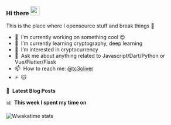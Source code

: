 ### Hi there <a href="https://17coding.online/"><img src="https://media.giphy.com/media/hvRJCLFzcasrR4ia7z/giphy.gif" width="25px"></a>
This is the place where I opensource stuff and break things :rofl:

- 🔭 &nbsp;I’m currently working on something cool :wink:
- 🌱 &nbsp;I’m currently learning cryptography, deep learning
- 👀 &nbsp;I’m interested in cryptocurrency
- 💬 &nbsp;Ask me about anything related to Javascript/Dart/Python or Vue/Flutter/Flask
- 📫 &nbsp;How to reach me: [@tc3oliver](https://twitter.com/Tc3Oliver)
- ⚡ &nbsp;:cat:

📕 &nbsp;**Latest Blog Posts**
<!-- BLOG-POST-LIST:START -->
<!-- BLOG-POST-LIST:END -->



📊 &nbsp;**This week I spent my time on**


![Wwakatime stats](https://github-readme-stats-taupe-two.vercel.app/api/wakatime?username=tc3oliver&hide_title=true&hide_border=true&langs_count=5&bg_color=00000000&text_color=777)


